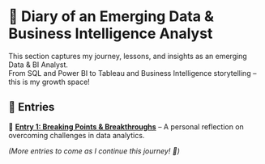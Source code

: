 # 📖 Diary of an Emerging Data & Business Intelligence Analyst  

This section captures my journey, lessons, and insights as an emerging Data & BI Analyst.  
From SQL and Power BI to Tableau and Business Intelligence storytelling – this is my growth space!  

## 📌 Entries  
📌 **[Entry 1: Breaking Points & Breakthroughs](breaking_points_and_breakthroughs.md)** – A personal reflection on overcoming challenges in data analytics.  

_(More entries to come as I continue this journey! 🚀)_  

